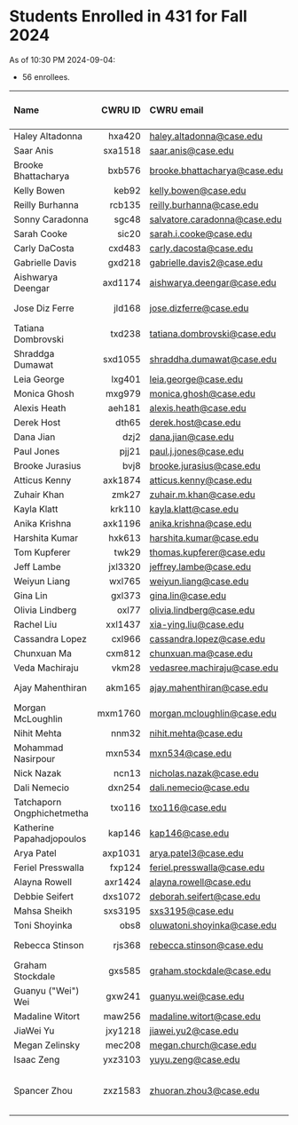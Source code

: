# Students Enrolled in 431 for Fall 2024

As of 10:30 PM 2024-09-04:

- 56 enrollees.

Name | CWRU ID | CWRU email | Flavor | Is anything missing?
:------------------ | ------: | :------------------ | :------- | :---: 
Haley Altadonna | hxa420 | haley.altadonna@case.edu | PQHS | OK
Saar Anis | sxa1518 | saar.anis@case.edu | CRSP | OK
Brooke Bhattacharya | bxb576 | brooke.bhattacharya@case.edu | PQHS | OK
Kelly Bowen | keb92 | kelly.bowen@case.edu | MPHP | OK
Reilly Burhanna | rcb135 | reilly.burhanna@case.edu | PQHS | OK 
Sonny Caradonna | sgc48 | salvatore.caradonna@case.edu | PQHS | OK 
Sarah Cooke | sic20 | sarah.i.cooke@case.edu | PQHS | OK 
Carly DaCosta | cxd483 | carly.dacosta@case.edu | PQHS | OK 
Gabrielle Davis | gxd218 | gabrielle.davis2@case.edu | PQHS | OK 
Aishwarya Deengar | axd1174 | aishwarya.deengar@case.edu | PQHS | OK
Jose Diz Ferre | jld168 | jose.dizferre@case.edu | MPHP | [Favorite Movie](https://thomaselove.github.io/431-syllabus-2024/13_movies.html) 
Tatiana Dombrovski | txd238 | tatiana.dombrovski@case.edu | CRSP | OK 
Shraddga Dumawat | sxd1055 | shraddha.dumawat@case.edu | PQHS | OK
Leia George | lxg401 | leia.george@case.edu | PQHS | OK 
Monica Ghosh | mxg979 | monica.ghosh@case.edu | PQHS | OK
Alexis Heath | aeh181 | alexis.heath@case.edu | PQHS | OK 
Derek Host | dth65 | derek.host@case.edu | PQHS | OK
Dana Jian | dzj2 | dana.jian@case.edu | PQHS | OK 
Paul Jones | pjj21 | paul.j.jones@case.edu | PQHS | OK 
Brooke Jurasius | bvj8 | brooke.jurasius@case.edu | PQHS | OK
Atticus Kenny | axk1874 | atticus.kenny@case.edu | MPHP | OK 
Zuhair Khan | zmk27 | zuhair.m.khan@case.edu | PQHS | OK
Kayla Klatt | krk110 | kayla.klatt@case.edu | PQHS | OK 
Anika Krishna | axk1196 | anika.krishna@case.edu | PQHS | OK 
Harshita Kumar | hxk613 | harshita.kumar@case.edu | PQHS | OK 
Tom Kupferer | twk29 | thomas.kupferer@case.edu | PQHS | OK
Jeff Lambe | jxl3320 | jeffrey.lambe@case.edu | CRSP | OK 
Weiyun Liang | wxl765 | weiyun.liang@case.edu | PQHS | OK
Gina Lin | gxl373 | gina.lin@case.edu | PQHS | OK 
Olivia Lindberg | oxl77 | olivia.lindberg@case.edu | PQHS | OK 
Rachel Liu | xxl1437 | xia-ying.liu@case.edu | PQHS | OK 
Cassandra Lopez | cxl966 | cassandra.lopez@case.edu | PQHS | OK 
Chunxuan Ma | cxm812 | chunxuan.ma@case.edu | PQHS | OK 
Veda Machiraju | vkm28 | vedasree.machiraju@case.edu | PQHS | OK
Ajay Mahenthiran | akm165 | ajay.mahenthiran@case.edu | MPHP | [Favorite Movie](https://thomaselove.github.io/431-syllabus-2024/13_movies.html)
Morgan McLoughlin | mxm1760 | morgan.mcloughlin@case.edu | PQHS | [Favorite Movie](https://thomaselove.github.io/431-syllabus-2024/13_movies.html)
Nihit Mehta | nnm32 | nihit.mehta@case.edu | PQHS | OK 
Mohammad Nasirpour | mxn534 | mxn534@case.edu | CRSP | OK 
Nick Nazak | ncn13 | nicholas.nazak@case.edu | PQHS | OK
Dali Nemecio | dxn254 | dali.nemecio@case.edu | PQHS | OK 
Tatchaporn Ongphichetmetha | txo116 | txo116@case.edu | CRSP | OK
Katherine Papahadjopoulos | kap146 | kap146@case.edu | MPHP | OK 
Arya Patel | axp1031 | arya.patel3@case.edu | MPHP | OK
Feriel Presswalla | fxp124 | feriel.presswalla@case.edu | CRSP | OK 
Alayna Rowell | axr1424 | alayna.rowell@case.edu | PQHS | OK
Debbie Seifert | dxs1072 | deborah.seifert@case.edu | PQHS | OK 
Mahsa Sheikh | sxs3195 | sxs3195@case.edu | CRSP | OK 
Toni Shoyinka | obs8 | oluwatoni.shoyinka@case.edu | PQHS | OK 
Rebecca Stinson | rjs368 | rebecca.stinson@case.edu | PQHS | [Favorite Movie](https://thomaselove.github.io/431-syllabus-2024/13_movies.html)
Graham Stockdale | gxs585 | graham.stockdale@case.edu | PQHS | OK 
Guanyu ("Wei") Wei | gxw241 | guanyu.wei@case.edu | PQHS | OK 
Madaline Witort | maw256 | madaline.witort@case.edu | PQHS | OK 
JiaWei Yu | jxy1218 | jiawei.yu2@case.edu | PQHS | OK 
Megan Zelinsky | mec208 | megan.church@case.edu | CRSP | OK 
Isaac Zeng | yxz3103 | yuyu.zeng@case.edu | PQHS | OK
Spancer Zhou | zxz1583 | zhuoran.zhou3@case.edu | PQHS | [Minute Paper after Class 3](https://bit.ly/431-2024-minute-03)

